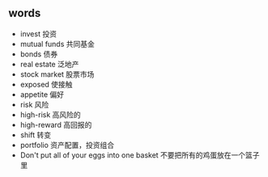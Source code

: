 ## words  
* invest 投资
* mutual funds 共同基金  
* bonds 债券  
* real estate 泛地产  
* stock market 股票市场  
* exposed 使接触  
* appetite 偏好  
* risk 风险  
* high-risk 高风险的  
* high-reward 高回报的  
* shift  转变  
* portfolio 资产配置，投资组合  
* Don't put all of your eggs into one basket 不要把所有的鸡蛋放在一个篮子里
